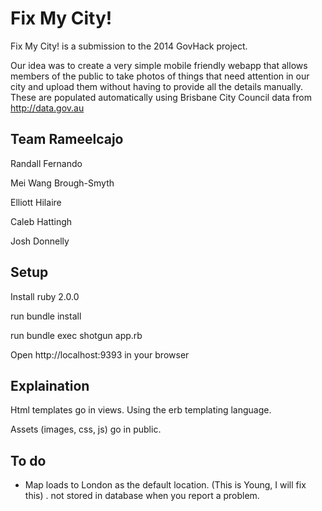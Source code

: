 # Fix My City!

Fix My City! is a submission to the 2014 GovHack project.

Our idea was to create a very simple mobile friendly webapp that allows members of the public to take photos of things that need attention in our city and upload them without having to provide all the details manually. These are populated automatically using Brisbane City Council data from http://data.gov.au 


## Team Rameelcajo

Randall Fernando

Mei Wang Brough-Smyth

Elliott Hilaire

Caleb Hattingh

Josh Donnelly


## Setup 

Install ruby 2.0.0

run bundle install

run bundle exec shotgun app.rb

Open http://localhost:9393 in your browser

## Explaination

Html templates go in views. Using the erb templating language.

Assets (images, css, js) go in public.


## To do

- Map loads to London as the default location. (This is Young, I will fix this)
. not stored in database when you report a problem.




